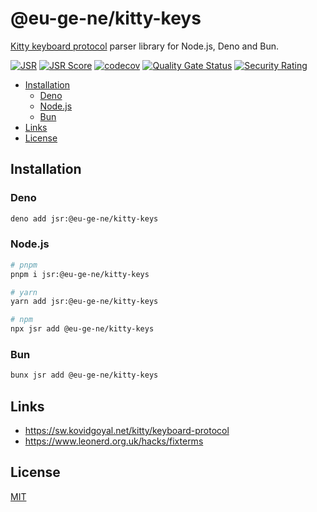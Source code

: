 # @eu-ge-ne/kitty-keys

[Kitty keyboard protocol](https://sw.kovidgoyal.net/kitty/keyboard-protocol)
parser library for Node.js, Deno and Bun.

[![JSR](https://jsr.io/badges/@eu-ge-ne/kitty-keys)](https://jsr.io/@eu-ge-ne/kitty-keys)
[![JSR Score](https://jsr.io/badges/@eu-ge-ne/kitty-keys/score)](https://jsr.io/@eu-ge-ne/kitty-keys)
[![codecov](https://codecov.io/gh/eu-ge-ne/kitty-keys/branch/main/graph/badge.svg?token=AH09FY4Y9O)](https://codecov.io/gh/eu-ge-ne/kitty-keys)
[![Quality Gate Status](https://sonarcloud.io/api/project_badges/measure?project=eu-ge-ne_kitty-keys&metric=alert_status)](https://sonarcloud.io/summary/new_code?id=eu-ge-ne_kitty-keys)
[![Security Rating](https://sonarcloud.io/api/project_badges/measure?project=eu-ge-ne_kitty-keys&metric=security_rating)](https://sonarcloud.io/summary/new_code?id=eu-ge-ne_kitty-keys)

- [Installation](#installation)
  - [Deno](#deno)
  - [Node.js](#nodejs)
  - [Bun](#bun)
- [Links](#links)
- [License](#license)

## Installation

### Deno

```bash
deno add jsr:@eu-ge-ne/kitty-keys
```

### Node.js

```bash
# pnpm
pnpm i jsr:@eu-ge-ne/kitty-keys

# yarn
yarn add jsr:@eu-ge-ne/kitty-keys

# npm
npx jsr add @eu-ge-ne/kitty-keys
```

### Bun

```bash
bunx jsr add @eu-ge-ne/kitty-keys
```

## Links

- <https://sw.kovidgoyal.net/kitty/keyboard-protocol>
- <https://www.leonerd.org.uk/hacks/fixterms>

## License

[MIT](https://choosealicense.com/licenses/mit)
